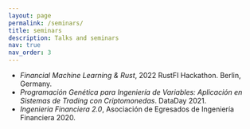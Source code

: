 ```yaml
---
layout: page
permalink: /seminars/
title: seminars
description: Talks and seminars
nav: true
nav_order: 3
---
```


- *Financial Machine Learning & Rust*, 2022 RustFI Hackathon. Berlin, Germany.
- *Programación Genética para Ingeniería de Variables: Aplicación en Sistemas de Trading con Criptomonedas*. DataDay 2021.
- *Ingenieria Financiera 2.0*, Asociación de Egresados de Ingeniería Financiera 2020.
